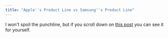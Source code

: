 ```yaml
---
title: "Apple''s Product Line vs Samsung''s Product Line"
---
```

<p>I won't spoil the punchline, but if you scroll down on <a href="http://www.minimallyminimal.com/journal/2011/11/16/coffee-time-market-share-vs-profit.html">this post</a> you can see it for yourself.</p>
